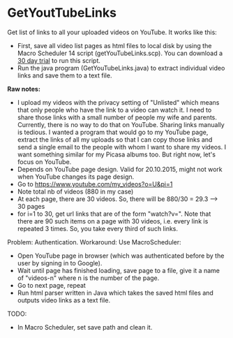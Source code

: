 # GetYoutTubeLinks
Get list of links to all your uploaded videos on YouTube. It works like this:
* First, save all video list pages as html files to local disk by using the Macro Scheduler 14 script (getYouTubeLinks.scp). You can download a <a href="https://www.mjtnet.com/downloads.htm">30 day trial</a> to run this script.
* Run the java program (GetYouTubeLinks.java) to extract individual video links and save them to a text file.

<b>Raw notes:</b>
* I upload my videos with the privacy setting of "Unlisted" which means that only people who have the link to a video can watch it. I need to share those links with a small number of people my wife and parents. Currently, there is no way to do that on YouTube. Sharing links manually is tedious. I wanted a program that would go to my YouTube page, extract the links of all my uploads so that I can copy those links and send a single email to the people with whom I want to share my videos. I want something similar for my Picasa albums too. But right now, let's focus on YouTube.
* Depends on YouTube page design. Valid for 20.10.2015, might not work when YouTube changes its page design.
* Go to https://www.youtube.com/my_videos?o=U&pi=1
* Note total nb of videos (880 in my case)
* At each page, there are 30 videos. So, there will be 880/30 = 29.3 --> 30 pages
* for i=1 to 30, get url links that are of the form "watch?v=". Note that there are 90 such items on a page with 30 videos, i.e. every link is repeated 3 times. So, you take every third of such links.

Problem: Authentication. Workaround: Use MacroScheduler:
* Open YouTube page in browser (which was authenticated before by the user by signing in to Google).
* Wait until page has finished loading, save page to a file, give it a name of "videos-n" where n is the number of the page.
* Go to next page, repeat
* Run html parser written in Java which takes the saved html files and outputs video links as a text file.

TODO:
* In Macro Scheduler, set save path and clean it.

